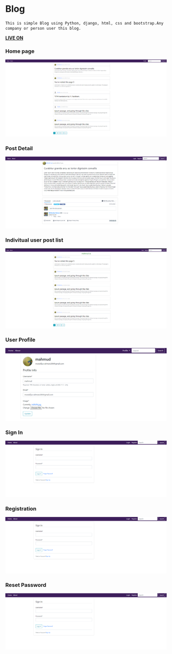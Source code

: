 # Blog

```
This is simple Blog using Python, django, html, css and bootstrap.Any company or person user this blog.
```

**[LIVE ON](https://boiling-island-85198.herokuapp.com)**

### Home page
![REadmi image added](README_image/1.PNG)

### Post Detail
![REadmi image added](README_image/2.PNG)

### Indivitual user post list
![REadmi image added](README_image/3.PNG)

### User Profile
![REadmi image added](README_image/4.PNG)

### Sign In
![REadmi image added](README_image/5.PNG)

### Registration 
![REadmi image added](README_image/5.PNG)

### Reset Password 
![REadmi image added](README_image/5.PNG)
